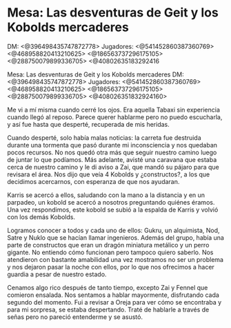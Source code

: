 # Mesa: Las desventuras de Geit y los Kobolds mercaderes
DM: <@396498435747872778> 
Jugadores: <@541452860387360769> <@468958820413210625> <@186563737296175105> <@288750079899336705> <@40802635183292416

Mesa: Las desventuras de Geit y los Kobolds mercaderes
DM: <@396498435747872778> 
Jugadores: <@541452860387360769> <@468958820413210625> <@186563737296175105> <@288750079899336705> <@408026351832924160> 

Me vi a mí misma cuando cerré los ojos. Era aquella Tabaxi sin experiencia cuando llegó al reposo. Parece querer hablarme pero no puedo escucharla, y así fue hasta que desperté, recuperada de mis heridas.

Cuando desperté, solo había malas noticias: la carreta fue destruida durante una tormenta que pasó durante mi inconsciencia y nos quedaban pocos recursos. No nos quedó otra más que seguir nuestro camino luego de juntar lo que podíamos. Más adelante, avisté una caravana que estaba cerca de nuestro camino y le di aviso a Zai, que mandó su pájaro para que revisara el área. Nos dijo que veía 4 Kobolds y ¿constructos?, a los que decidimos acercarnos, con esperanza de que nos ayudaran.

Karris se acercó a ellos, saludando con la mano a la distancia y en un parpadeo, un kobold se acercó a nosotros preguntando quiénes éramos. Una vez respondimos, este kobold se subió a la espalda de Karris y volvió con los demás Kobolds.

Logramos conocer a todos y cada uno de ellos: Gukru, un alquimista, Nod, Satre y Nuklo que se hacían llamar ingenieros. Además del grupo, había una parte de constructos que eran un dragón miniatura metálico y un perro gigante. No entiendo cómo funcionan pero tampoco quiero saberlo. Nos atendieron con bastante amabilidad una vez mostramos no ser un problema y nos dejaron pasar la noche con ellos, por lo que nos ofrecimos a hacer guardia a pesar de nuestro estado.

Cenamos algo rico después de tanto tiempo, excepto Zai y Fennel que comieron ensalada. Nos sentamos a hablar mayormente, disfrutando cada segundo del momento. Fui a revisar a Oreja para ver cómo se encontraba y para mi sorpresa, se estaba despertando. Traté de hablarle a través de señas pero no pareció entenderme y se asustó.

